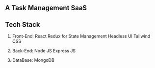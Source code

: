 ## A Task Management SaaS

## Tech Stack

1. Front-End:
   React
   Redux for State Management
   Headless UI
   Tailwind CSS

2. Back-End:
   Node JS
   Express JS

3. DataBase:
   MongoDB
